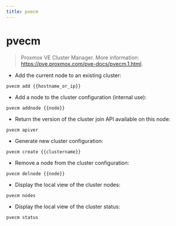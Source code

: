 ```yaml
---
title: pvecm
---
```

# pvecm

> Proxmox VE Cluster Manager.
> More information: <https://pve.proxmox.com/pve-docs/pvecm.1.html>.

- Add the current node to an existing cluster:

`pvecm add {{hostname_or_ip}}`

- Add a node to the cluster configuration (internal use):

`pvecm addnode {{node}}`

- Return the version of the cluster join API available on this node:

`pvecm apiver`

- Generate new cluster configuration:

`pvecm create {{clustername}}`

- Remove a node from the cluster configuration:

`pvecm delnode {{node}}`

- Display the local view of the cluster nodes:

`pvecm nodes`

- Display the local view of the cluster status:

`pvecm status`
